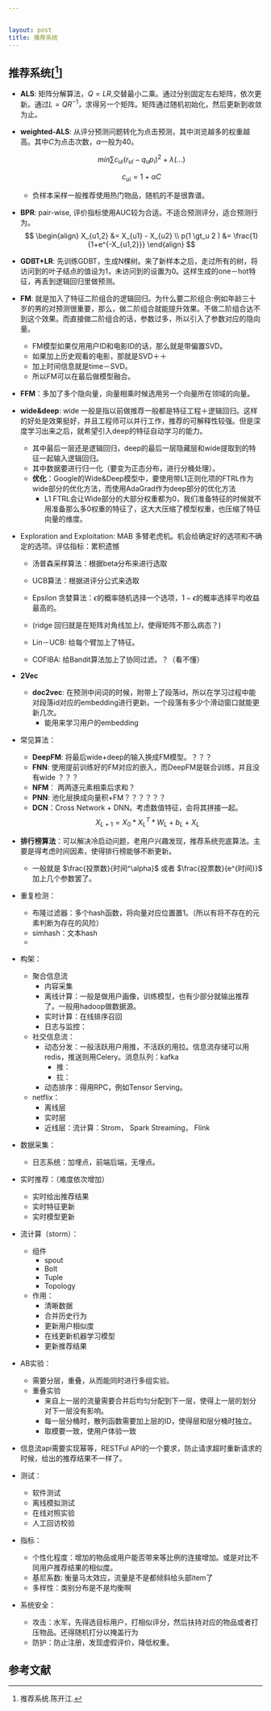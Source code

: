 ```yaml
---


layout: post
title: 推荐系统
---
```


## 推荐系统[[^1]]
* **ALS**: 矩阵分解算法，$Q=LR$,交替最小二乘。通过分别固定左右矩阵，依次更新。通过$L=QR^{-1}$，求得另一个矩阵。矩阵通过随机初始化，然后更新到收敛为止。

* **weighted-ALS**: 从评分预测问题转化为点击预测，其中浏览越多的权重越高。其中$C$为点击次数，$\alpha$一般为40。
  
  $$
  \begin{equation}
  min \sum c_{ui}(r_{ui}-q_u p_i)^2 + \lambda(...)
  \end{equation}
  $$

  $$
  \begin{equation}
  c_{ui} = 1+ \alpha C
  \end{equation}
  $$
  * 负样本采样一般推荐使用热门物品，随机的不是很靠谱。

* **BPR**: pair-wise, 评价指标使用AUC较为合适。不适合预测评分，适合预测行为。
  $$
	\begin{align}
    X_{u1,2} &= X_{u1} - X_{u2} \\
    p(1 \gt_u 2 ) &= \frac{1}{1+e^{-X_{u1,2}}}
  \end{align}
  $$

* **GDBT+LR**: 先训练GDBT，生成N棵树。来了新样本之后，走过所有的树，将访问到的叶子结点的值设为1，未访问到的设置为0。这样生成的one－hot特征，再丢到逻辑回归里做预测。
* **FM**: 就是加入了特征二阶组合的逻辑回归。为什么要二阶组合:例如年龄三十岁的男的对预测很重要，那么，做二阶组合就能提升效果。不做二阶组合达不到这个效果。而直接做二阶组合的话，参数过多，所以引入了参数对应的隐向量。
    * FM模型如果仅用用户ID和电影ID的话，那么就是带偏置SVD。
    * 如果加上历史观看的电影，那就是SVD＋＋
    * 加上时间信息就是time－SVD。
    * 所以FM可以在最后做模型融合。

* **FFM**：多加了多个隐向量，向量相乘时候选用另一个向量所在领域的向量。

* **wide&deep**: wide 一般是指以前做推荐一般都是特征工程＋逻辑回归。这样的好处是效果挺好，并且工程师可以并行工作，推荐的可解释性较强。但是深度学习出来之后，就希望引入deep的特征自动学习的能力。
  * 其中最后一层还是逻辑回归，deep的最后一层隐藏层和wide提取到的特征一起输入逻辑回归。
  * 其中数据要进行归一化（要变为正态分布，进行分桶处理）。
  * **优化**：Google的Wide&Deep模型中，要使用带L1正则化项的FTRL作为wide部分的优化方法，而使用AdaGrad作为deep部分的优化方法
    * L1 FTRL会让Wide部分的大部分权重都为0，我们准备特征的时候就不用准备那么多0权重的特征了，这大大压缩了模型权重，也压缩了特征向量的维度。

* Exploration and Exploitation: MAB 多臂老虎机。机会给确定好的选项和不确定的选项。评估指标：累积遗憾
  * 汤普森采样算法：根据beta分布来进行选取
  * UCB算法：根据进评分公式来选取
  * Epsilon 贪婪算法：$\epsilon$的概率随机选择一个选项，$1-\epsilon$的概率选择平均收益最高的。

  * (ridge 回归就是在矩阵对角线加上$I$，使得矩阵不那么病态？)
  * Lin－UCB: 给每个臂加上了特征。
  * COFIBA: 给Bandit算法加上了协同过滤。？（看不懂）

* **2Vec**
  * **doc2vec**: 在预测中间词的时候，附带上了段落id，所以在学习过程中能对段落id对应的embedding进行更新。一个段落有多少个滑动窗口就能更新几次。 
    * 能用来学习用户的embedding

* 常见算法：
  * **DeepFM**: 将最后wide+deep的输入换成FM模型。？？？
  * **FNN**: 使用提前训练好的FM对应的嵌入，而DeepFM是联合训练，并且没有wide ？？？
  * **NFM**： 两两逐元素相乘后求和？
  * **PNN**: 池化层换成向量积+FM？？？？？？
  * **DCN**：Cross Network + DNN。考虑数值特征，会将其拼接一起。
    $$
    X_{L+1} = X_0 * X_L^T * W_L + b_L + X_L
    $$ 

* **排行榜算法**：可以解决冷启动问题，老用户兴趣发现，推荐系统兜底算法。主要是得考虑时间因素，使得排行榜能够不断更新。
  * 一般就是 $\frac{投票数}{时间^\alpha}$ 或者 $\frac{投票数}{e^{时间}}$ 加上几个参数罢了。

* 重复检测：
  * 布隆过滤器：多个hash函数，将向量对应位置置1。（所以有将不存在的元素判断为存在的风险）
  * simhash：文本hash
  * 


* 构架：
  * 聚合信息流
    * 内容采集
    * 离线计算：一般是做用户画像，训练模型，也有少部分就输出推荐了。一般用hadoop做数据源。
    * 实时计算：在线排序召回 
    * 日志与监控：
  * 社交信息流：
    * 动态分发：一般活跃用户用推，不活跃的用拉。信息流存储可以用redis，推送则用Celery。消息队列：kafka
      * 推：
      * 拉：
    * 动态排序：得用RPC，例如Tensor Serving。
  * netflix：
    * 离线层
    * 实时层
    * 近线层：流计算：Strom， Spark Streaming， Flink

* 数据采集：
  * 日志系统：加埋点，前端后端，无埋点。

* 实时推荐：（难度依次增加）
  * 实时给出推荐结果
  * 实时特征更新
  * 实时模型更新 

* 流计算（storm）：
  * 组件
    * spout
    * Bolt
    * Tuple
    * Topology
  * 作用：
    * 清晰数据
    * 合并历史行为
    * 更新用户相似度
    * 在线更新机器学习模型
    * 更新推荐结果

* AB实验：
  * 需要分层，重叠，从而能同时进行多组实验。
  * 重叠实验
    * 来自上一层的流量需要合并后均匀分配到下一层，使得上一层的划分对下一层没有影响。
    * 每一层分桶时，散列函数需要加上层的ID，使得层和层分桶时独立。
    * 取模要一致，使用户体验一致

* 信息流api需要实现幂等，RESTFul API的一个要求，防止请求超时重新请求的时候，给出的推荐结果不一样了。

* 测试：
  * 软件测试
  * 离线模拟测试
  * 在线对照实验
  * 人工回访校验

* 指标：
  * 个性化程度：增加的物品或用户能否带来等比例的连接增加。或是对比不同用户推荐结果的相似度。
  * 基尼系数: 衡量马太效应，流量是不是都倾斜给头部item了
  * 多样性：类别分布是不是均衡啊

* 系统安全：
  * 攻击：水军，先得选目标用户，打相似评分，然后扶持对应的物品或者打压物品。还得随机打分以掩盖行为
  * 防护：防止注册，发现虚假评价，降低权重。

## 参考文献

[^1]: 推荐系统.陈开江.

